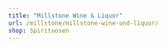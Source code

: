 ```yaml
---
title: "Millstone Wine & Liquor"
url: /millstone/millstone-wine-und-liquor/
shop: Spirituosen
---
```

